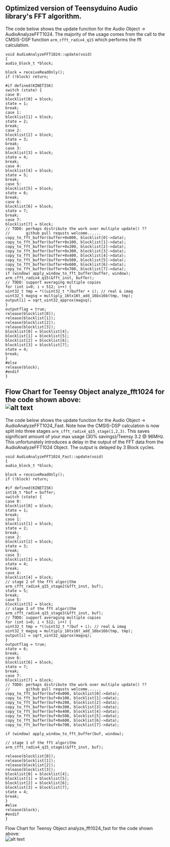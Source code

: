 Optimized version of Teensyduino Audio library's FFT algorithm.
---
The code below shows the update function for the Audio Object -> AudioAnalyzeFFT1024. The majority of the usage comes from the call to the CMSIS-DSP function ```arm_cfft_radix4_q15``` which performs the fft calculation. <br>
```
void AudioAnalyzeFFT1024::update(void)
{
audio_block_t *block;

block = receiveReadOnly();
if (!block) return;

#if defined(KINETISK)
switch (state) {
case 0:
blocklist[0] = block;
state = 1;
break;
case 1:
blocklist[1] = block;
state = 2;
break;
case 2:
blocklist[2] = block;
state = 3;
break;
case 3:
blocklist[3] = block;
state = 4;
break;
case 4:
blocklist[4] = block;
state = 5;
break;
case 5:
blocklist[5] = block;
state = 6;
break;
case 6:
blocklist[6] = block;
state = 7;
break;
case 7:
blocklist[7] = block;
// TODO: perhaps distribute the work over multiple update() ??
//       github pull requsts welcome......
copy_to_fft_buffer(buffer+0x000, blocklist[0]->data);
copy_to_fft_buffer(buffer+0x100, blocklist[1]->data);
copy_to_fft_buffer(buffer+0x200, blocklist[2]->data);
copy_to_fft_buffer(buffer+0x300, blocklist[3]->data);
copy_to_fft_buffer(buffer+0x400, blocklist[4]->data);
copy_to_fft_buffer(buffer+0x500, blocklist[5]->data);
copy_to_fft_buffer(buffer+0x600, blocklist[6]->data);
copy_to_fft_buffer(buffer+0x700, blocklist[7]->data);
if (window) apply_window_to_fft_buffer(buffer, window);
arm_cfft_radix4_q15(&fft_inst, buffer);
// TODO: support averaging multiple copies
for (int i=0; i < 512; i++) {
uint32_t tmp = *((uint32_t *)buffer + i); // real & imag
uint32_t magsq = multiply_16tx16t_add_16bx16b(tmp, tmp);
output[i] = sqrt_uint32_approx(magsq);
}
outputflag = true;
release(blocklist[0]);
release(blocklist[1]);
release(blocklist[2]);
release(blocklist[3]);
blocklist[0] = blocklist[4];
blocklist[1] = blocklist[5];
blocklist[2] = blocklist[6];
blocklist[3] = blocklist[7];
state = 4;
break;
}
#else
release(block);
#endif
}
```
Flow Chart for Teensy Object analyze_fft1024 for the code shown above:<br>
![alt text](https://github.com/duff2013/analyze_fft1024_fast/blob/master/img/slide1.png "FFT Flow Chart")
---
The code below shows the update function for the Audio Object -> AudioAnalyzeFFT1024_Fast. Note how the CMSIS-DSP calculation is now split into three stages ```arm_cfft_radix4_q15_stage(1,2,3)```. This saves significant amount of your max usage (30% savings)/Teensy 3.2 @ 96MHz. This unfortunately introduces a delay in the output of the FFT data from the AudioAnalyzeFFT1024 Object. The output is delayed by 3 Block cycles.<br>
```
void AudioAnalyzeFFT1024_Fast::update(void)
{
audio_block_t *block;

block = receiveReadOnly();
if (!block) return;

#if defined(KINETISK)
int16_t *buf = buffer;
switch (state) {
case 0:
blocklist[0] = block;
state = 1;
break;
case 1:
blocklist[1] = block;
state = 2;
break;
case 2:
blocklist[2] = block;
state = 3;
break;
case 3:
blocklist[3] = block;
state = 4;
break;
case 4:
blocklist[4] = block;
// stage 2 of the fft algorithm
arm_cfft_radix4_q15_stage2(&fft_inst, buf);
state = 5;
break;
case 5:
blocklist[5] = block;
// stage 3 of the fft algorithm
arm_cfft_radix4_q15_stage3(&fft_inst, buf);
// TODO: support averaging multiple copies
for (int i=0; i < 512; i++) {
uint32_t tmp = *((uint32_t *)buf + i); // real & imag
uint32_t magsq = multiply_16tx16t_add_16bx16b(tmp, tmp);
output[i] = sqrt_uint32_approx(magsq);
}
outputflag = true;
state = 6;
break;
case 6:
blocklist[6] = block;
state = 7;
break;
case 7:
blocklist[7] = block;
// TODO: perhaps distribute the work over multiple update() ??
//       github pull requsts welcome......
copy_to_fft_buffer(buf+0x000, blocklist[0]->data);
copy_to_fft_buffer(buf+0x100, blocklist[1]->data);
copy_to_fft_buffer(buf+0x200, blocklist[2]->data);
copy_to_fft_buffer(buf+0x300, blocklist[3]->data);
copy_to_fft_buffer(buf+0x400, blocklist[4]->data);
copy_to_fft_buffer(buf+0x500, blocklist[5]->data);
copy_to_fft_buffer(buf+0x600, blocklist[6]->data);
copy_to_fft_buffer(buf+0x700, blocklist[7]->data);

if (window) apply_window_to_fft_buffer(buf, window);

// stage 1 of the fft algorithm
arm_cfft_radix4_q15_stage1(&fft_inst, buf);

release(blocklist[0]);
release(blocklist[1]);
release(blocklist[2]);
release(blocklist[3]);
blocklist[0] = blocklist[4];
blocklist[1] = blocklist[5];
blocklist[2] = blocklist[6];
blocklist[3] = blocklist[7];
state = 4;
break;
}
#else
release(block);
#endif
}
```
Flow Chart for Teensy Object analyze_fft1024_fast for the code shown above:<br>
![alt text](https://github.com/duff2013/analyze_fft1024_fast/blob/master/img/slide2.png "FFT Flow Chart")

[analyze_fft1024]:https://github.com/duff2013/analyze_fft1024_fast/blob/master/analyze_fft1024_fast.cpp#L62

[analyze_fft1024_fast]:https://github.com/PaulStoffregen/Audio/blob/master/analyze_fft1024.cpp#L57